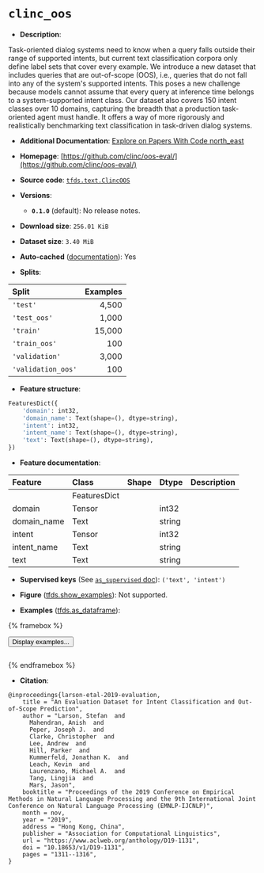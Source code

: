 <div itemscope itemtype="http://schema.org/Dataset">
  <div itemscope itemprop="includedInDataCatalog" itemtype="http://schema.org/DataCatalog">
    <meta itemprop="name" content="TensorFlow Datasets" />
  </div>
  <meta itemprop="name" content="clinc_oos" />
  <meta itemprop="description" content="Task-oriented dialog systems need to know when a query falls outside their range of supported intents, but current text classification corpora only define label sets that cover every example. We introduce a new dataset that includes queries that are out-of-scope (OOS), i.e., queries that do not fall into any of the system&#x27;s supported intents. This poses a new challenge because models cannot assume that every query at inference time belongs to a system-supported intent class. Our dataset also covers 150 intent classes over 10 domains, capturing the breadth that a production task-oriented agent must handle. It offers a way of more rigorously and realistically benchmarking text classification in task-driven dialog systems.&#10;&#10;To use this dataset:&#10;&#10;```python&#10;import tensorflow_datasets as tfds&#10;&#10;ds = tfds.load(&#x27;clinc_oos&#x27;, split=&#x27;train&#x27;)&#10;for ex in ds.take(4):&#10;  print(ex)&#10;```&#10;&#10;See [the guide](https://www.tensorflow.org/datasets/overview) for more&#10;informations on [tensorflow_datasets](https://www.tensorflow.org/datasets).&#10;&#10;" />
  <meta itemprop="url" content="https://www.tensorflow.org/datasets/catalog/clinc_oos" />
  <meta itemprop="sameAs" content="https://github.com/clinc/oos-eval/" />
  <meta itemprop="citation" content="@inproceedings{larson-etal-2019-evaluation,&#10;    title = &quot;An Evaluation Dataset for Intent Classification and Out-of-Scope Prediction&quot;,&#10;    author = &quot;Larson, Stefan  and&#10;      Mahendran, Anish  and&#10;      Peper, Joseph J.  and&#10;      Clarke, Christopher  and&#10;      Lee, Andrew  and&#10;      Hill, Parker  and&#10;      Kummerfeld, Jonathan K.  and&#10;      Leach, Kevin  and&#10;      Laurenzano, Michael A.  and&#10;      Tang, Lingjia  and&#10;      Mars, Jason&quot;,&#10;    booktitle = &quot;Proceedings of the 2019 Conference on Empirical Methods in Natural Language Processing and the 9th International Joint Conference on Natural Language Processing (EMNLP-IJCNLP)&quot;,&#10;    month = nov,&#10;    year = &quot;2019&quot;,&#10;    address = &quot;Hong Kong, China&quot;,&#10;    publisher = &quot;Association for Computational Linguistics&quot;,&#10;    url = &quot;https://www.aclweb.org/anthology/D19-1131&quot;,&#10;    doi = &quot;10.18653/v1/D19-1131&quot;,&#10;    pages = &quot;1311--1316&quot;,&#10;}" />
</div>

# `clinc_oos`


*   **Description**:

Task-oriented dialog systems need to know when a query falls outside their range
of supported intents, but current text classification corpora only define label
sets that cover every example. We introduce a new dataset that includes queries
that are out-of-scope (OOS), i.e., queries that do not fall into any of the
system's supported intents. This poses a new challenge because models cannot
assume that every query at inference time belongs to a system-supported intent
class. Our dataset also covers 150 intent classes over 10 domains, capturing the
breadth that a production task-oriented agent must handle. It offers a way of
more rigorously and realistically benchmarking text classification in
task-driven dialog systems.

*   **Additional Documentation**:
    <a class="button button-with-icon" href="https://paperswithcode.com/dataset/clinc150">
    Explore on Papers With Code
    <span class="material-icons icon-after" aria-hidden="true"> north_east
    </span> </a>

*   **Homepage**:
    [https://github.com/clinc/oos-eval/](https://github.com/clinc/oos-eval/)

*   **Source code**:
    [`tfds.text.ClincOOS`](https://github.com/tensorflow/datasets/tree/master/tensorflow_datasets/text/clinc_oos.py)

*   **Versions**:

    *   **`0.1.0`** (default): No release notes.

*   **Download size**: `256.01 KiB`

*   **Dataset size**: `3.40 MiB`

*   **Auto-cached**
    ([documentation](https://www.tensorflow.org/datasets/performances#auto-caching)):
    Yes

*   **Splits**:

Split              | Examples
:----------------- | -------:
`'test'`           | 4,500
`'test_oos'`       | 1,000
`'train'`          | 15,000
`'train_oos'`      | 100
`'validation'`     | 3,000
`'validation_oos'` | 100

*   **Feature structure**:

```python
FeaturesDict({
    'domain': int32,
    'domain_name': Text(shape=(), dtype=string),
    'intent': int32,
    'intent_name': Text(shape=(), dtype=string),
    'text': Text(shape=(), dtype=string),
})
```

*   **Feature documentation**:

Feature     | Class        | Shape | Dtype  | Description
:---------- | :----------- | :---- | :----- | :----------
            | FeaturesDict |       |        |
domain      | Tensor       |       | int32  |
domain_name | Text         |       | string |
intent      | Tensor       |       | int32  |
intent_name | Text         |       | string |
text        | Text         |       | string |

*   **Supervised keys** (See
    [`as_supervised` doc](https://www.tensorflow.org/datasets/api_docs/python/tfds/load#args)):
    `('text', 'intent')`

*   **Figure**
    ([tfds.show_examples](https://www.tensorflow.org/datasets/api_docs/python/tfds/visualization/show_examples)):
    Not supported.

*   **Examples**
    ([tfds.as_dataframe](https://www.tensorflow.org/datasets/api_docs/python/tfds/as_dataframe)):

<!-- mdformat off(HTML should not be auto-formatted) -->

{% framebox %}

<button id="displaydataframe">Display examples...</button>
<div id="dataframecontent" style="overflow-x:auto"></div>
<script>
const url = "https://storage.googleapis.com/tfds-data/visualization/dataframe/clinc_oos-0.1.0.html";
const dataButton = document.getElementById('displaydataframe');
dataButton.addEventListener('click', async () => {
  // Disable the button after clicking (dataframe loaded only once).
  dataButton.disabled = true;

  const contentPane = document.getElementById('dataframecontent');
  try {
    const response = await fetch(url);
    // Error response codes don't throw an error, so force an error to show
    // the error message.
    if (!response.ok) throw Error(response.statusText);

    const data = await response.text();
    contentPane.innerHTML = data;
  } catch (e) {
    contentPane.innerHTML =
        'Error loading examples. If the error persist, please open '
        + 'a new issue.';
  }
});
</script>

{% endframebox %}

<!-- mdformat on -->

*   **Citation**:

```
@inproceedings{larson-etal-2019-evaluation,
    title = "An Evaluation Dataset for Intent Classification and Out-of-Scope Prediction",
    author = "Larson, Stefan  and
      Mahendran, Anish  and
      Peper, Joseph J.  and
      Clarke, Christopher  and
      Lee, Andrew  and
      Hill, Parker  and
      Kummerfeld, Jonathan K.  and
      Leach, Kevin  and
      Laurenzano, Michael A.  and
      Tang, Lingjia  and
      Mars, Jason",
    booktitle = "Proceedings of the 2019 Conference on Empirical Methods in Natural Language Processing and the 9th International Joint Conference on Natural Language Processing (EMNLP-IJCNLP)",
    month = nov,
    year = "2019",
    address = "Hong Kong, China",
    publisher = "Association for Computational Linguistics",
    url = "https://www.aclweb.org/anthology/D19-1131",
    doi = "10.18653/v1/D19-1131",
    pages = "1311--1316",
}
```

